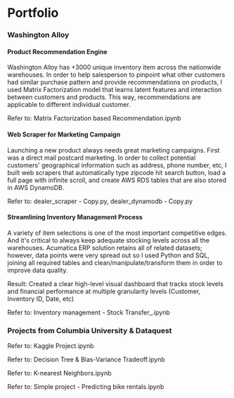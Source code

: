 # Portfolio

### Washington Alloy

#### Product Recommendation Engine

Washington Alloy has +3000 unique inventory item across the nationwide warehouses. In order to help salesperson to pinpoint what other customers had similar purchase pattern and provide recommendations on products, I used Matrix Factorization model that learns latent features and interaction between customers and products. This way, recommendations are applicable to different individual customer.

Refer to: Matrix Factorization based Recommendation.ipynb


#### Web Scraper for Marketing Campaign

Launching a new product always needs great marketing campaigns. First was a direct mail postcard marketing. In order to collect potential customers' geographical information such as address, phone number, etc, I built web scrapers that automatically type zipcode  hit search button, load a full page with infinite scroll, and create AWS RDS tables that are also stored in AWS DynamoDB.

Refer to: dealer_scraper - Copy.py, dealer_dynamodb - Copy.py


#### Streamlining Inventory Management Process

A variety of item selections is one of the most important competitive edges. And it's critical to always keep adequate stocking levels across all the warehouses. Acumatica ERP solution retains all of related datasets; however, data points were very spread out so I used Python and SQL, joining all required tables and clean/manipulate/transform them in order to improve data quality. 

Result: Created a clear high-level visual dashboard that tracks stock levels and financial performance at multiple granularity levels (Customer, Inventory ID, Date, etc)

Refer to: Inventory management - Stock Transfer_.ipynb


### Projects from Columbia University & Dataquest

Refer to: Kaggle Project.ipynb

Refer to: Decision Tree & Bias-Variance Tradeoff.ipynb

Refer to: K-nearest Neighbors.ipynb

Refer to: Simple project - Predicting bike rentals.ipynb
